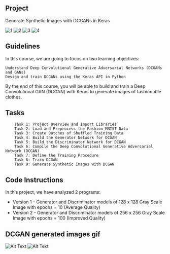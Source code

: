 ## Project
Generate Synthetic Images with DCGANs in Keras

![1](https://img.shields.io/badge/Platform-AWS%20SageMaker-orange) 
![2](https://img.shields.io/badge/Kernel-TensorFlow%202%20GPU%20Optimized-green) 
![3](https://img.shields.io/badge/Instance-4%20vCPU%20%2B%2016%20GiB%20%2B%201%20GPU-blue) 
![4](https://img.shields.io/badge/Dataset-Fashion%20MNIST-red)

## Guidelines
In this course, we are going to focus on two learning objectives:

    Understand Deep Convolutional Generative Adversarial Networks (DCGANs and GANs)
    Design and train DCGANs using the Keras API in Python

By the end of this course, you will be able to build and train a Deep Convolutional GAN (DCGAN) with Keras to generate images of fashionable clothes.

## Tasks
```
    Task 1: Project Overview and Import Libraries
    Task 2: Load and Preprocess the Fashion MNIST Data
    Task 3: Create Batches of Shuffled Training Data
    Task 4: Build the Generator Network for DCGAN
    Task 5: Build the Discriminator Network for DCGAN
    Task 6: Compile the Deep Convolutional Generative Adversarial Network (DCGAN)
    Task 7: Define the Training Procedure
    Task 8: Train DCGAN
    Task 9: Generate Synthetic Images with DCGAN
```
## Code Instructions
In this project, we have analyzed 2 programs:
  * Version 1 - Generator and Discriminator models of 128 x 128 Gray Scale Image with epochs = 10 (Average Quality)
  * Version 2 - Generator and Discriminator models of 256 x 256 Gray Scale Image with epochs = 100 (Improved Quality)
  
## DCGAN generated images gif

![Alt Text](https://media.giphy.com/media/3yCSuhCERwrVhH0Hqx/giphy.gif) ![Alt Text](https://media.giphy.com/media/cGnl6XJYxaTpeMvYMQ/giphy.gif)

 
